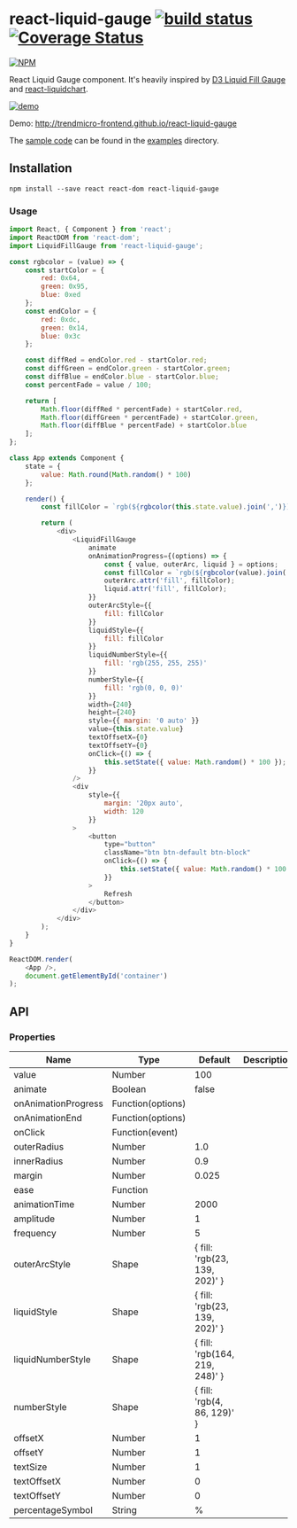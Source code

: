 # react-liquid-gauge [![build status](https://travis-ci.org/trendmicro-frontend/react-liquid-gauge.svg?branch=master)](https://travis-ci.org/trendmicro-frontend/react-liquid-gauge) [![Coverage Status](https://coveralls.io/repos/github/trendmicro-frontend/react-liquid-gauge/badge.svg?branch=master)](https://coveralls.io/github/trendmicro-frontend/react-liquid-gauge?branch=master)

[![NPM](https://nodei.co/npm/react-liquid-gauge.png?downloads=true&stars=true)](https://www.npmjs.com/package/react-liquid-gauge)

React Liquid Gauge component. It's heavily inspired by [D3 Liquid Fill Gauge](http://bl.ocks.org/brattonc/5e5ce9beee483220e2f6) and [react-liquidchart](https://github.com/arnthor3/react-liquidchart).

[![demo](https://cloud.githubusercontent.com/assets/447801/20963411/2d180a36-bca8-11e6-8505-315137564a80.png)](http://trendmicro-frontend.github.io/react-liquid-gauge)

Demo: http://trendmicro-frontend.github.io/react-liquid-gauge

The [sample code](https://github.com/trendmicro-frontend/react-liquid-gauge/blob/master/examples/index.jsx) can be found in the [examples](https://github.com/trendmicro-frontend/react-liquid-gauge/tree/master/examples) directory.

## Installation

```
npm install --save react react-dom react-liquid-gauge
```

### Usage

```js
import React, { Component } from 'react';
import ReactDOM from 'react-dom';
import LiquidFillGauge from 'react-liquid-gauge';

const rgbcolor = (value) => {
    const startColor = {
        red: 0x64,
        green: 0x95,
        blue: 0xed
    };
    const endColor = {
        red: 0xdc,
        green: 0x14,
        blue: 0x3c
    };

    const diffRed = endColor.red - startColor.red;
    const diffGreen = endColor.green - startColor.green;
    const diffBlue = endColor.blue - startColor.blue;
    const percentFade = value / 100;

    return [
        Math.floor(diffRed * percentFade) + startColor.red,
        Math.floor(diffGreen * percentFade) + startColor.green,
        Math.floor(diffBlue * percentFade) + startColor.blue
    ];
};

class App extends Component {
    state = {
        value: Math.round(Math.random() * 100)
    };

    render() {
        const fillColor = `rgb(${rgbcolor(this.state.value).join(',')})`;

        return (
            <div>
                <LiquidFillGauge
                    animate
                    onAnimationProgress={(options) => {
                        const { value, outerArc, liquid } = options;
                        const fillColor = `rgb(${rgbcolor(value).join(',')})`;
                        outerArc.attr('fill', fillColor);
                        liquid.attr('fill', fillColor);
                    }}
                    outerArcStyle={{
                        fill: fillColor
                    }}
                    liquidStyle={{
                        fill: fillColor
                    }}
                    liquidNumberStyle={{
                        fill: 'rgb(255, 255, 255)'
                    }}
                    numberStyle={{
                        fill: 'rgb(0, 0, 0)'
                    }}
                    width={240}
                    height={240}
                    style={{ margin: '0 auto' }}
                    value={this.state.value}
                    textOffsetX={0}
                    textOffsetY={0}
                    onClick={() => {
                        this.setState({ value: Math.random() * 100 });
                    }}
                />
                <div
                    style={{
                        margin: '20px auto',
                        width: 120
                    }}
                >
                    <button
                        type="button"
                        className="btn btn-default btn-block"
                        onClick={() => {
                            this.setState({ value: Math.random() * 100 });
                        }}
                    >
                        Refresh
                    </button>
                </div>
            </div>
        );
    }
}

ReactDOM.render(
    <App />,
    document.getElementById('container')
);
```

## API

### Properties

<table class="table table-bordered table-striped">
  <thead>
    <tr>
      <th style="width: 100px;">Name</th>
      <th style="width: 50px;">Type</th>
      <th>Default</th>
      <th>Description</th>
    </tr>
  </thead>
  <tbody>
    <tr>
      <td>value</td>
      <td>Number</td>
      <td>100</td>
      <td></td>
    </tr>
    <tr>
      <td>animate</td>
      <td>Boolean</td>
      <td>false</td>
      <td></td>
    </tr>
    <tr>
      <td>onAnimationProgress</td>
      <td>Function(options)</td>
      <td></td>
      <td></td>
    </tr>
    <tr>
      <td>onAnimationEnd</td>
      <td>Function(options)</td>
      <td></td>
      <td></td>
    </tr>
    <tr>
      <td>onClick</td>
      <td>Function(event)</td>
      <td></td>
      <td></td>
    </tr>
    <tr>
      <td>outerRadius</td>
      <td>Number</td>
      <td>1.0</td>
      <td></td>
    </tr>
    <tr>
      <td>innerRadius</td>
      <td>Number</td>
      <td>0.9</td>
      <td></td>
    </tr>
    <tr>
      <td>margin</td>
      <td>Number</td>
      <td>0.025</td>
      <td></td>
    </tr>
    <tr>
      <td>ease</td>
      <td>Function</td>
      <td></td>
      <td></td>
    </tr>
    <tr>
      <td>animationTime</td>
      <td>Number</td>
      <td>2000</td>
      <td></td>
    </tr>
    <tr>
      <td>amplitude</td>
      <td>Number</td>
      <td>1</td>
      <td></td>
    </tr>
    <tr>
      <td>frequency</td>
      <td>Number</td>
      <td>5</td>
      <td></td>
    </tr>
    <tr>
      <td>outerArcStyle</td>
      <td>Shape</td>
      <td>{ fill: 'rgb(23, 139, 202)' }</td>
      <td></td>
    </tr>
    <tr>
      <td>liquidStyle</td>
      <td>Shape</td>
      <td>{ fill: 'rgb(23, 139, 202)' }</td>
      <td></td>
    </tr>
    <tr>
      <td>liquidNumberStyle</td>
      <td>Shape</td>
      <td>{ fill: 'rgb(164, 219, 248)' }</td>
      <td></td>
    </tr>
    <tr>
      <td>numberStyle</td>
      <td>Shape</td>
      <td>{ fill: 'rgb(4, 86, 129)' }</td>
      <td></td>
    </tr>
    <tr>
      <td>offsetX</td>
      <td>Number</td>
      <td>1</td>
      <td></td>
    </tr>
    <tr>
      <td>offsetY</td>
      <td>Number</td>
      <td>1</td>
      <td></td>
    </tr>
    <tr>
      <td>textSize</td>
      <td>Number</td>
      <td>1</td>
      <td></td>
    </tr>
    <tr>
      <td>textOffsetX</td>
      <td>Number</td>
      <td>0</td>
      <td></td>
    </tr>
    <tr>
      <td>textOffsetY</td>
      <td>Number</td>
      <td>0</td>
      <td></td>
    </tr>
    <tr>
      <td>percentageSymbol</td>
      <td>String</td>
      <td>%</td>
      <td></td>
    </tr>
  </tbody>
</table>
